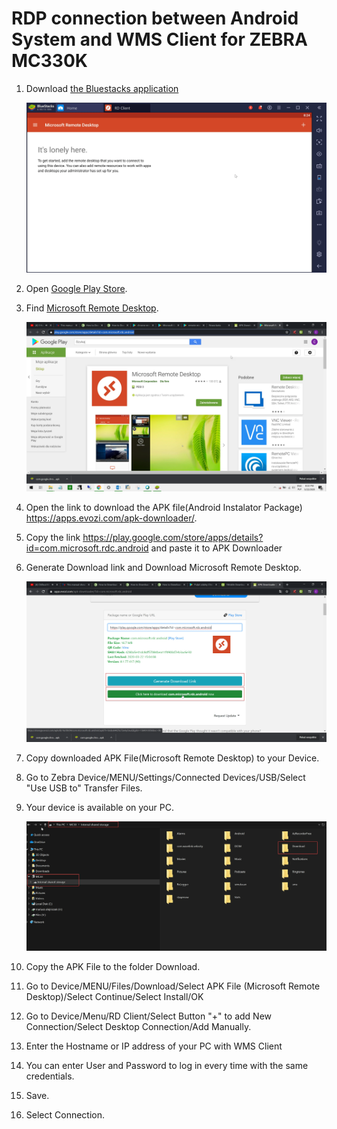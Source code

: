 # RDP connection between Android System and WMS Client for ZEBRA MC330K

1. Download [the Bluestacks application](https://www.wikihow.com/Download-Application-from-Google-Play-to-PC)

   ![Bluestacks](./media/bluestacks.webp)

2. Open [Google Play Store](https://play.google.com/store).

3. Find [Microsoft Remote Desktop](https://play.google.com/store/apps/details?id=com.microsoft.rdc.android).

   ![Microsoft](./media/play_microsft.webp)

4. Open the link to download the APK file(Android Instalator Package) https://apps.evozi.com/apk-downloader/.

5. Copy the link https://play.google.com/store/apps/details?id=com.microsoft.rdc.android and paste it to APK Downloader

6. Generate Download link and Download Microsoft Remote Desktop.

   ![Package](./media/microsoft-package.webp)

7. Copy downloaded APK File(Microsoft Remote Desktop) to your Device.

8. Go to Zebra Device/MENU/Settings/Connected Devices/USB/Select "Use USB to" Transfer Files.

9. Your device is available on your PC.

   ![Download](./media/microsoft-download.webp)

10. Copy the APK File to the folder Download.

11. Go to Device/MENU/Files/Download/Select APK File (Microsoft Remote Desktop)/Select Continue/Select Install/OK

12. Go to Device/Menu/RD Client/Select Button "+" to add New Connection/Select Desktop Connection/Add Manually.

13. Enter the Hostname or IP address of your PC with WMS Client

14. You can enter User and Password to log in every time with the same credentials.

15. Save.

16. Select Connection.
